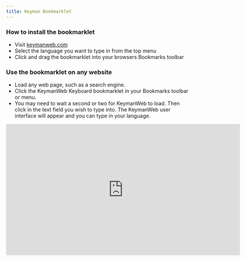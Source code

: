 ```yaml
---
title: Keyman Bookmarklet
---
```


### How to install the bookmarklet

* Visit [keymanweb.com](https://keymanweb.com)
* Select the language you want to type in from the top menu
* Click and drag the bookmarklet into your browsers Bookmarks toolbar


### Use the bookmarklet on any website
* Load any web page, such as a search engine.
* Click the KeymanWeb Keyboard bookmarklet in your Bookmarks toolbar or menu.
* You may need to wait a second or two for KeymanWeb to load. Then click in the text field you wish to type into. The KeymanWeb user interface will appear and you can type in your language.


<iframe width="640" height="360" src="https://www.youtube.com/embed/Pn8Ya18j6yA?feature=player_embedded" frameborder="0" allowfullscreen style="margin-left:auto;margin-right:auto;display:block;margin-bottom:20px;position:relative;"></iframe>
